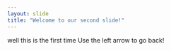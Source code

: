 ```yaml
---
layout: slide
title: "Welcome to our second slide!"
---
```

well this is the first time
Use the left arrow to go back!
